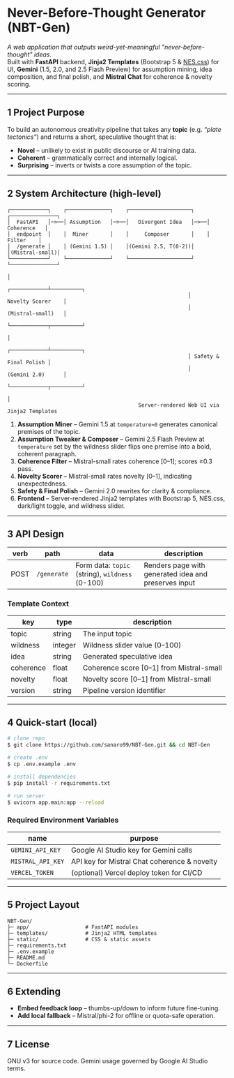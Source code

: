 # Never-Before-Thought Generator (NBT-Gen)

_A web application that outputs weird-yet-meaningful "never-before-thought" ideas._  
Built with **FastAPI** backend, **Jinja2 Templates** (Bootstrap 5 & [NES.css](https://github.com/nostalgic-css/NES.css)) for UI, **Gemini** (1.5, 2.0, and 2.5 Flash Preview) for assumption mining, idea composition, and final polish, and **Mistral Chat** for coherence & novelty scoring.

---

## 1  Project Purpose
To build an autonomous creativity pipeline that takes any **topic** (e.g. *“plate tectonics”*) and returns a short, speculative thought that is:
* **Novel** – unlikely to exist in public discourse or AI training data.
* **Coherent** – grammatically correct and internally logical.
* **Surprising** – inverts or twists a core assumption of the topic.

---

## 2  System Architecture (high-level)
```
┌────────────┐    ┌──────────────┐    ┌────────────────────┐    ┌───────────────┐
│  FastAPI   │─>──│ Assumption   │─>──│   Divergent Idea   │─>──│   Coherence   │
│  endpoint  │    │  Miner       │    │     Composer       │    │     Filter    │
│  /generate │    │ (Gemini 1.5) │    │(Gemini 2.5, T(0-2))│    │(Mistral-small)│
└────────────┘    └──────────────┘    └────────────────────┘    └───────────────┘
                                                                       │
                                                          ┌────────────┴──────────┐
                                                          │     Novelty Scorer    │
                                                          │     (Mistral-small)   │
                                                          └────────────┬──────────┘
                                                                       │
                                                          ┌────────────┴──────────┐
                                                          │ Safety & Final Polish │
                                                          │     (Gemini 2.0)      │
                                                          └────────────┬──────────┘
                                                                       │
                                          Server-rendered Web UI via Jinja2 Templates
```
1. **Assumption Miner** – Gemini 1.5 at `temperature≈0` generates canonical premises of the topic.  
2. **Assumption Tweaker & Composer** – Gemini 2.5 Flash Preview at `temperature` set by the wildness slider flips one premise into a bold, coherent paragraph.  
3. **Coherence Filter** – Mistral-small rates coherence [0–1]; scores ≥0.3 pass.  
4. **Novelty Scorer** – Mistral-small rates novelty [0–1], indicating unexpectedness.  
5. **Safety & Final Polish** – Gemini 2.0 rewrites for clarity & compliance.  
6. **Frontend** – Server-rendered Jinja2 templates with Bootstrap 5, NES.css, dark/light toggle, and wildness slider.

---

## 3  API Design
| verb | path        | data                         | description                              |
|------|-------------|------------------------------|------------------------------------------|
| POST | `/generate` | Form data: `topic` (string), `wildness` (0-100) | Renders page with generated idea and preserves input |

### Template Context
| key           | type    | description                             |
|---------------|---------|-----------------------------------------|
| topic         | string  | The input topic                         |
| wildness      | integer | Wildness slider value (0–100)           |
| idea          | string  | Generated speculative idea              |
| coherence     | float   | Coherence score [0–1] from Mistral-small|
| novelty       | float   | Novelty score [0–1] from Mistral-small  |
| version       | string  | Pipeline version identifier             |

---

## 4  Quick-start (local)
```bash
# clone repo
$ git clone https://github.com/sanaro99/NBT-Gen.git && cd NBT-Gen

# create .env
$ cp .env.example .env

# install dependencies
$ pip install -r requirements.txt

# run server
$ uvicorn app.main:app --reload
```

### Required Environment Variables
| name            | purpose                                          |
|-----------------|--------------------------------------------------|
| `GEMINI_API_KEY`| Google AI Studio key for Gemini calls            |
| `MISTRAL_API_KEY`| API key for Mistral Chat coherence & novelty |
| `VERCEL_TOKEN`   | (optional) Vercel deploy token for CI/CD        |

---

## 5  Project Layout
```
NBT-Gen/
├─ app/                  # FastAPI modules
├─ templates/            # Jinja2 HTML templates
├─ static/               # CSS & static assets
├─ requirements.txt
├─ .env.example
├─ README.md
└─ Dockerfile
```

---

## 6  Extending
* **Embed feedback loop** – thumbs-up/down to inform future fine-tuning.
* **Add local fallback** – Mistral/phi-2 for offline or quota-safe operation.

---

## 7  License
GNU v3 for source code. Gemini usage governed by Google AI Studio terms.
